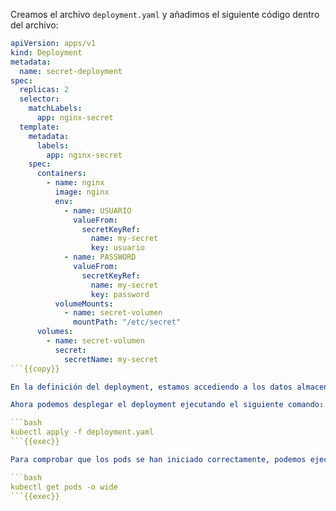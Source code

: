Creamos el archivo `deployment.yaml` y añadimos el siguiente código dentro del archivo:

```yaml
apiVersion: apps/v1
kind: Deployment
metadata:
  name: secret-deployment
spec:
  replicas: 2
  selector:
    matchLabels:
      app: nginx-secret
  template:
    metadata:
      labels:
        app: nginx-secret
    spec:
      containers:
        - name: nginx
          image: nginx
          env:
            - name: USUARIO
              valueFrom:
                secretKeyRef:
                  name: my-secret
                  key: usuario
            - name: PASSWORD
              valueFrom:
                secretKeyRef:
                  name: my-secret
                  key: password
          volumeMounts:
            - name: secret-volumen
              mountPath: "/etc/secret"
      volumes:
        - name: secret-volumen
          secret:
            secretName: my-secret
```{{copy}}

En la definición del deployment, estamos accediendo a los datos almacenados en Secret de dos maneras diferentes. Primero, estamos extrayendo el Secret para crear dos variables de entorno: `USUARIO` y `PASSWORD`. En segundo lugar, estamos utilizando un volumen que se monta en los pods en el directorio `/etc/secret`, donde se crearán dos archivos: `usuario` y `password`, que están definidos en el Secret.

Ahora podemos desplegar el deployment ejecutando el siguiente comando:

```bash
kubectl apply -f deployment.yaml
```{{exec}}

Para comprobar que los pods se han iniciado correctamente, podemos ejecutar el siguiente comando:

```bash
kubectl get pods -o wide
```{{exec}}